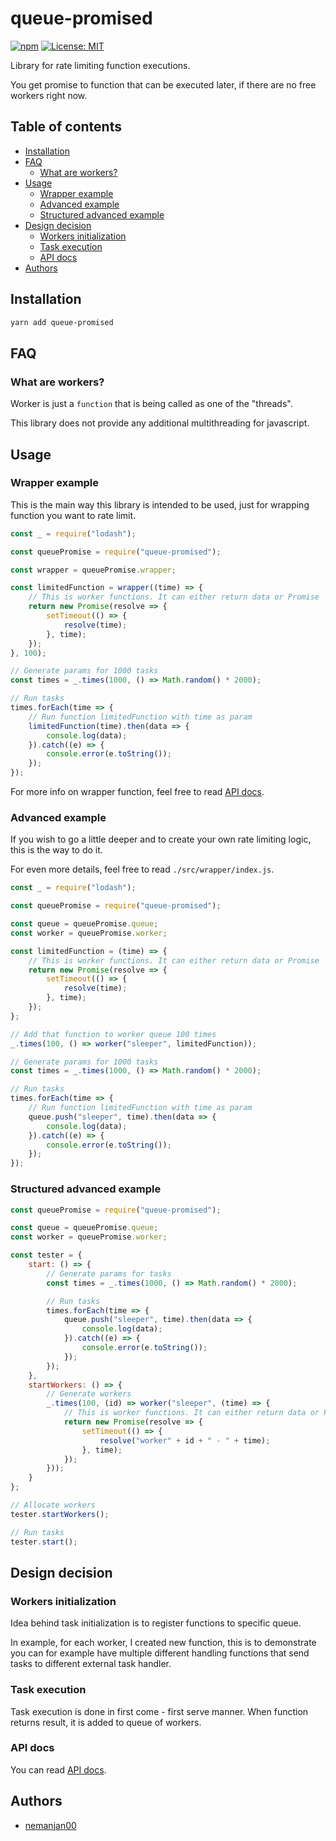 # queue-promised

[![npm](https://img.shields.io/npm/dt/queue-promised)](https://www.npmjs.com/package/queue-promised)
[![License: MIT](https://img.shields.io/badge/License-MIT-yellow.svg)](https://opensource.org/licenses/MIT)

Library for rate limiting function executions. 

You get promise to function that can be executed later, if there are no free workers right now. 

## Table of contents

<!-- vim-markdown-toc GFM -->

* [Installation](#installation)
* [FAQ](#faq)
	* [What are workers?](#what-are-workers)
* [Usage](#usage)
	* [Wrapper example](#wrapper-example)
	* [Advanced example](#advanced-example)
	* [Structured advanced example](#structured-advanced-example)
* [Design decision](#design-decision)
	* [Workers initialization](#workers-initialization)
	* [Task execution](#task-execution)
	* [API docs](#api-docs)
* [Authors](#authors)

<!-- vim-markdown-toc -->

## Installation

```bash
yarn add queue-promised
```

## FAQ

### What are workers?

Worker is just a `function` that is being called as one of the "threads". 

This library does not provide any additional multithreading for javascript. 

## Usage

### Wrapper example

This is the main way this library is intended to be used, just for wrapping function you want to rate limit. 

```javascript
const _ = require("lodash");

const queuePromise = require("queue-promised");

const wrapper = queuePromise.wrapper;

const limitedFunction = wrapper((time) => {
	// This is worker functions. It can either return data or Promise
	return new Promise(resolve => {
		setTimeout(() => {
			resolve(time);
		}, time);
	});
}, 100);

// Generate params for 1000 tasks
const times = _.times(1000, () => Math.random() * 2000);

// Run tasks
times.forEach(time => {
	// Run function limitedFunction with time as param
	limitedFunction(time).then(data => {
		console.log(data);
	}).catch((e) => {
		console.error(e.toString());
	});
});

```

For more info on wrapper function, feel free to read [API docs](https://github.com/nemanjan00/queue-promised/blob/master/docs/wrapper.md).

### Advanced example

If you wish to go a little deeper and to create your own rate limiting logic, this is the way to do it. 

For even more details, feel free to read `./src/wrapper/index.js`. 

```javascript
const _ = require("lodash");

const queuePromise = require("queue-promised");

const queue = queuePromise.queue;
const worker = queuePromise.worker;

const limitedFunction = (time) => {
	// This is worker functions. It can either return data or Promise
	return new Promise(resolve => {
		setTimeout(() => {
			resolve(time);
		}, time);
	});
};

// Add that function to worker queue 100 times
_.times(100, () => worker("sleeper", limitedFunction));

// Generate params for 1000 tasks
const times = _.times(1000, () => Math.random() * 2000);

// Run tasks
times.forEach(time => {
	// Run function limitedFunction with time as param
	queue.push("sleeper", time).then(data => {
		console.log(data);
	}).catch((e) => {
		console.error(e.toString());
	});
});
```

### Structured advanced example

```javascript
const queuePromise = require("queue-promised");

const queue = queuePromise.queue;
const worker = queuePromise.worker;

const tester = {
	start: () => {
		// Generate params for tasks
		const times = _.times(1000, () => Math.random() * 2000);

		// Run tasks
		times.forEach(time => {
			queue.push("sleeper", time).then(data => {
				console.log(data);
			}).catch((e) => {
				console.error(e.toString());
			});
		});
	},
	startWorkers: () => {
		// Generate workers
		_.times(100, (id) => worker("sleeper", (time) => {
			// This is worker functions. It can either return data or Promise
			return new Promise(resolve => {
				setTimeout(() => {
					resolve("worker" + id + " - " + time);
				}, time);
			});
		}));
	}
};

// Allocate workers
tester.startWorkers();

// Run tasks
tester.start();
```

## Design decision

### Workers initialization

Idea behind task initialization is to register functions to specific queue. 

In example, for each worker, I created new function, this is to demonstrate you can for example have multiple different handling functions that send tasks to different external task handler. 

### Task execution

Task execution is done in first come - first serve manner. When function returns result, it is added to queue of workers. 

### API docs

You can read [API docs](https://github.com/nemanjan00/queue-promised/tree/master/docs). 

## Authors

* [nemanjan00](https://github.com/nemanjan00)

